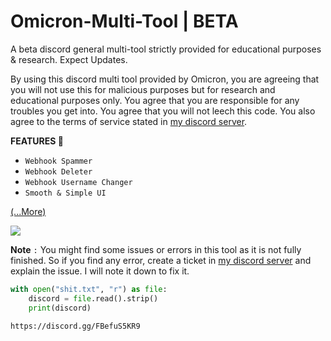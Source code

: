 # Omicron-Multi-Tool | BETA
A beta discord general multi-tool strictly provided for educational purposes &amp; research. Expect Updates.

By using this discord multi tool provided by Omicron, you are agreeing that you will not use this for malicious purposes but for research and educational purposes only. You agree that you are responsible for any troubles you get into. You agree that you will not leech this code. You also agree to the terms of service stated in [my discord server](https://discord.gg/FBefuS5KR9).

**__FEATURES 💎__**
- `Webhook Spammer`
- `Webhook Deleter`
- `Webhook Username Changer`
- `Smooth & Simple UI`
 
[(...More)](https://discord.gg/FBefuS5KR9)

<img src="https://media.discordapp.net/attachments/1340035716444590171/1343308329161592854/image.png?ex=67bf6fdf&is=67be1e5f&hm=e30cff0b1544cc705f47cc073994ad64134c7bbbebbd7b39a60364681492e80a&=&format=webp&quality=lossless">

**Note** `:` You might find some issues or errors in this tool as it is not fully finished. So if you find any error, create a ticket in [my discord server](https://discord.gg/FBefuS5KR9) and explain the issue. I will note it down to fix it.
```python
with open("shit.txt", "r") as file:
    discord = file.read().strip()
    print(discord)
```
```https://discord.gg/FBefuS5KR9```

